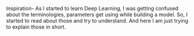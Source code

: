 Inspiration- 
As I started to learn Deep Learning, I was getting confused about the terminologies, parameters get using while building a model. So, I started to read about those and try to understand. And here I am just trying to explain those in short.
